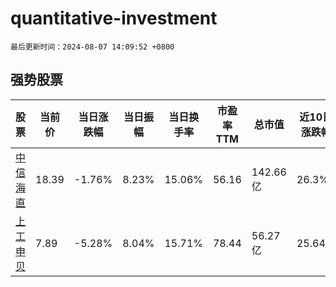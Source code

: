 # quantitative-investment

`最后更新时间：2024-08-07 14:09:52 +0800`

## 强势股票

|股票|当前价|当日涨跌幅|当日振幅|当日换手率|市盈率TTM|总市值|近10日涨跌幅|
|----|----|----|----|----|----|----|----|
|[中信海直](https://xueqiu.com/S/SZ000099)|18.39|-1.76%|8.23%|15.06%|56.16|142.66亿|26.3%|
|[上工申贝](https://xueqiu.com/S/SH600843)|7.89|-5.28%|8.04%|15.71%|78.44|56.27亿|25.64%|
